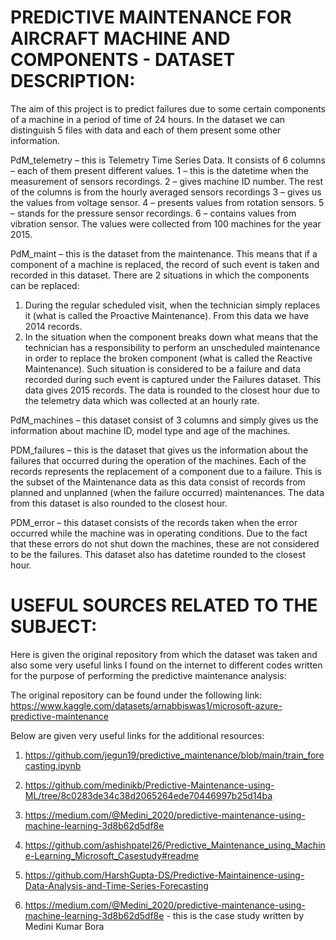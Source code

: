 # PREDICTIVE MAINTENANCE FOR AIRCRAFT MACHINE AND COMPONENTS - DATASET DESCRIPTION:

The aim of this project is to predict failures due to some certain components of a machine in a period of time of 24 hours.
In the dataset we can distinguish 5 files with data and each of them present some other information.

PdM_telemetry – this is Telemetry Time Series Data. It consists of 6 columns – each of them present different values.
1 – this is the datetime when the measurement of sensors recordings.
2 – gives machine ID number.
The rest of the columns is from the hourly averaged sensors recordings 
3 – gives us the values from voltage sensor.
4 – presents values from rotation sensors.
5 – stands for the pressure sensor recordings.
6 – contains values from vibration sensor.
The values were collected from 100 machines for the year 2015.


PdM_maint – this is the dataset from the maintenance. This means that if a component of a machine is replaced, the record of such event is taken and recorded in this dataset.
There are 2 situations in which the components can be replaced:
1.	During the regular scheduled visit, when the technician simply replaces it (what is called the Proactive Maintenance). From this data we have 2014 records.
2.	In the situation when the component breaks down what means that the technician has a responsibility to perform an unscheduled maintenance in order to replace the broken component (what is called the Reactive Maintenance). Such situation is considered to be a failure and data recorded during such event is captured under the Failures dataset. This data gives 2015 records.
The data is rounded to the closest hour due to the telemetry data which was collected at an hourly rate.

PdM_machines – this dataset consist of 3 columns and  simply gives us the information about machine ID, model type and age of the machines.

PDM_failures – this is the dataset that gives us the information about the failures that occurred during the operation of the machines. Each of the records represents the replacement of a component due to a failure. This is the subset of the Maintenance data as this data consist of records from planned and unplanned (when the failure occurred) maintenances.
The data from this dataset is also rounded to the closest hour.


PDM_error – this dataset consists of the records taken when the error occurred while the machine was in operating conditions. Due to the fact that these errors do not shut down the machines, these are not considered to be the failures. 
This dataset also has datetime rounded to the closest hour.

# USEFUL SOURCES RELATED TO THE SUBJECT:

Here is given the original repository from which the dataset was taken and also some very useful links I found on the internet to different codes written for the purpose of performing the predictive maintenance analysis:


The original repository can be found under the following link:
https://www.kaggle.com/datasets/arnabbiswas1/microsoft-azure-predictive-maintenance


Below are given very useful links for the additional resources:

1) https://github.com/jegun19/predictive_maintenance/blob/main/train_forecasting.ipynb

2) https://github.com/medinikb/Predictive-Maintenance-using-ML/tree/8c0283de34c38d2065264ede70446997b25d14ba

3) https://medium.com/@Medini_2020/predictive-maintenance-using-machine-learning-3d8b62d5df8e

4) https://github.com/ashishpatel26/Predictive_Maintenance_using_Machine-Learning_Microsoft_Casestudy#readme

5) https://github.com/HarshGupta-DS/Predictive-Maintainence-using-Data-Analysis-and-Time-Series-Forecasting

6) https://medium.com/@Medini_2020/predictive-maintenance-using-machine-learning-3d8b62d5df8e - this is the case study written by Medini Kumar Bora
